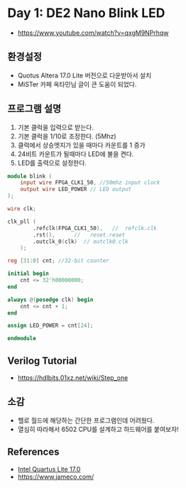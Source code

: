 # Day 1: DE2 Nano Blink LED

- https://www.youtube.com/watch?v=qxgM9NPrhqw

## 환경설정

- Quotus Altera 17.0 Lite 버전으로 다운받아서 설치
- MiSTer 카페 옥타민님 글이 큰 도움이 되었다.

## 프로그램 설명

1. 기본 클럭을 입력으로 받는다.
2. 기본 클럭을 1/10로 조정한다. (5Mhz)
3. 클럭에서 상승엣지가 있을 때마다 카운트를 1 증가
4. 24비트 카운트가 될때마다 LED에 불을 켠다.
5. LED를 출력으로 설정한다.

```verilog
module blink (
    input wire FPGA_CLK1_50, //50mhz input clock
    output wire LED_POWER // LED output    
);

wire clk;

clk_pll (
		.refclk(FPGA_CLK1_50),   //  refclk.clk
		.rst(),      //   reset.reset
		.outclk_0(clk)  // outclk0.clk
	);

reg [31:0] cnt; //32-bit counter

initial begin
    cnt <= 32'h00000000;
end

always @(posedge clk) begin
    cnt <= cnt + 1;
end

assign LED_POWER = cnt[24];

endmodule

```
## Verilog Tutorial

- https://hdlbits.01xz.net/wiki/Step_one


## 소감

- 헬로 월드에 해당하는 간단한 프로그램인데 어려웠다.
- 열심히 따라해서 6502 CPU를 설계하고 하드웨어를 붙여보자!

## References

- [Intel Quartus Lite 17.0](https://www.intel.com/content/www/us/en/software-kit/669557/intel-quartus-prime-lite-edition-design-software-version-17-0-for-windows.html?)
- https://www.jameco.com/